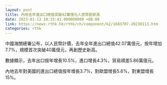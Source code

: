 ```yaml
---
layout: post
title: 內地去年進出口總值突破42萬億元人民幣創新高
date: 2023-01-13 10:33:41.000000000 +08:00
link: https://news.rthk.hk/rthk/ch/component/k2/1683707-20230113.htm
categories: rthk
---
```


中國海關總署公布，以人民幣計價，去年全年進出口總值42.07萬億元，按年增加7.7%，規模首次突破40萬億元，再創歷史新高。

數據顯示，去年出口按年增長10.5%，進口增長4.3%，貿易順差5.86萬億元。

內地去年對美國的進出口總值按年增長3.7%，對歐盟增長5.6%，對東盟增長15%。
